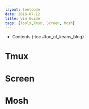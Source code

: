 ```yaml
---
layout: leetcode
date: 2016-07-12
title: Vim Guide
tags: [Tools,Tmux, Screen, Mosh]
---
```


* Contents
{:toc #toc_of_keans_blog}

# Tmux

# Screen

# Mosh